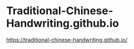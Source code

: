 # Traditional-Chinese-Handwriting.github.io

<a>https://traditional-chinese-handwriting.github.io/</a>
